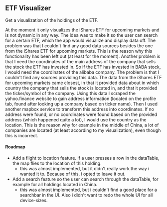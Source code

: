 ## ETF Visualizer

Get a visualization of the holdings of the ETF.

At the moment it only visualizes the iShares ETF for upcoming markets and is not dynamic in any way.
The idea was to make it so the user can search for a certain ETF, which the app would visualize and display data off.
The problem was that I couldn't find any good data sources besides the one from the iShares ETF for upcoming markets. This is the reason why this functionality has been left out (at least for the moment).
Another problem is that I need the coordinates of the main address of the company that sells the stock the ETF has invested in. So if the ETF has invested in BABA stock, I would need the coordinates of the alibaba company. The problem is that I couldn't find any sources providing this data. The data from the iShares ETF for upcoming markets came closest, in that it provided data about in which country the company that sells the stock is located in, and that it provided the ticker/symbol of the company. Using this data I scraped the yahoo.finance website to gain address information (located on the profile tab, found after looking up a company based on ticker name). Then I used another mapbox service to transform this address into coordinates. If no address were found, or no coordinates were found based on the provided address (which happened quite a lot), I would use the country as the location. This is the reason why for example in the middle of China, a lot of companies are located (at least according to my visualization), even though this is incorrect.

#### Roadmap
- Add a flight to location feature. If a user presses a row in the dataTable, the map flies to the location of this holding.
  - this was almost implemented, but it didn't really work the way i wanted it to. Because of this, i opted to leave it out.
- Add a search feature so the user can search through the dataTable, for example for all holdings located in China.
  - this was almost implemented, but i couldn't find a good place for a searchbar in the UI. Also i didn't want to redo the whole UI for all device-sizes.
